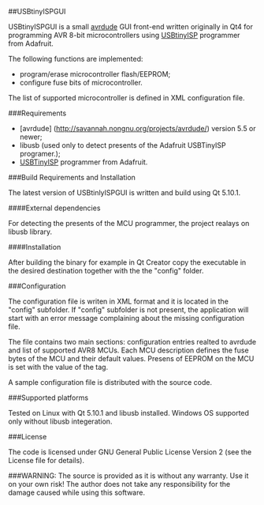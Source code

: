 ##USBtinyISPGUI

USBtinyISPGUI is a small [avrdude](http://savannah.nongnu.org/projects/avrdude/) GUI front-end written 
originally in Qt4 for programming AVR 8-bit microcontrollers using [USBtinyISP](http://learn.adafruit.com/usbtinyisp) programmer
from Adafruit.

The following functions are implemented:
- program/erase microcontroller flash/EEPROM;
- configure fuse bits of microcontroller.

The list of supported microcontroller is defined in XML configuration file.
 
###Requirements
- [avrdude] (http://savannah.nongnu.org/projects/avrdude/) version 5.5 or newer;
- libusb (used only to detect presents of the Adafruit USBTinyISP programer.);
- [USBTinyISP](http://learn.adafruit.com/usbtinyisp) programmer from Adafruit.

###Build Requirements and Installation

The latest version of USBtinlyISPGUI is written and build using Qt 5.10.1.

####External dependencies

For detecting the presents of the MCU programmer, the project realays on libusb library.

####Installation

After building the binary for example in Qt Creator copy the executable in the desired destination
together with the the "config" folder. 

###Configuration

The configuration file is writen in XML format and it is located in the "config" subfolder.
If "config" subfolder is not present, the application  will start with an error message complaining about the missing configuration file.

The file contains two main sections: configuration entries realted to avrdude and list of supported AVR8 MCUs.
Each MCU description defines the fuse bytes of the MCU and their default values. Presens of EEPROM on the MCU is
set with the value of the <EEPROM> tag.

A sample configuration file is distributed with the source code.


###Supported platforms

Tested on Linux with Qt 5.10.1 and libusb installed.
Windows OS supported only without libusb integeration.

###License

The code is licensed under GNU General Public License Version 2 (see the License file for details).

###WARNING:
The source is provided as it is without any warranty. Use it on your own risk!
The author does not take any responsibility for the damage caused while using this software.

